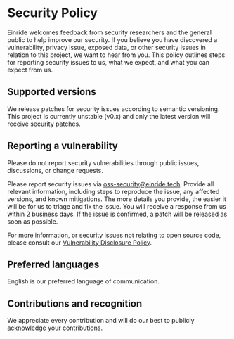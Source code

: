 Security Policy
===============

Einride welcomes feedback from security researchers and the general public to help improve our security. If you believe you have discovered a vulnerability, privacy issue, exposed data, or other security issues in relation to this project, we want to hear from you. This policy outlines steps for reporting security issues to us, what we expect, and what you can expect from us.

Supported versions
------------------

We release patches for security issues according to semantic versioning. This project is currently unstable (v0.x) and only the latest version will receive security patches.

Reporting a vulnerability
-------------------------

Please do not report security vulnerabilities through public issues, discussions, or change requests.

Please report security issues via [oss-security@einride.tech](mailto:oss-security@einride.tech). Provide all relevant information, including steps to reproduce the issue, any affected versions, and known mitigations. The more details you provide, the easier it will be for us to triage and fix the issue. You will receive a response from us within 2 business days. If the issue is confirmed, a patch will be released as soon as possible.

For more information, or security issues not relating to open source code, please consult our [Vulnerability Disclosure Policy](https://www.einride.tech/vulnerability-disclosure-policy).

Preferred languages
-------------------

English is our preferred language of communication.

Contributions and recognition
-----------------------------

We appreciate every contribution and will do our best to publicly [acknowledge](https://einride.tech/security-acknowledgments.txt) your contributions.
